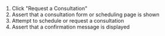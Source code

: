 1. Click "Request a Consultation"
2. Assert that a consultation form or scheduling page is shown
3. Attempt to schedule or request a consultation
4. Assert that a confirmation message is displayed